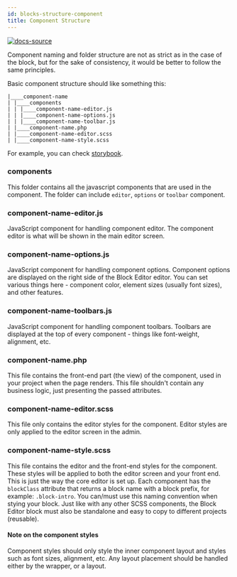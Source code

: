 ```yaml
---
id: blocks-structure-component
title: Component Structure
---
```


[![docs-source](https://img.shields.io/badge/source-eigthshift--frontend--libs-yellow?style=for-the-badge&logo=javascript&labelColor=2a2a2a)](https://github.com/infinum/eightshift-frontend-libs/blob/v2.0.0/blocks/init/src/blocks/components/button)

Component naming and folder structure are not as strict as in the case of the block, but for the sake of consistency, it would be better to follow the same principles.

Basic component structure should like something this:

```shell
|____component-name
| |____components
| | |____component-name-editor.js
| | |____component-name-options.js
| | |____component-name-toolbar.js
| |____component-name.php
| |____component-name-editor.scss
| |____component-name-style.scss
```

For example, you can check [storybook](/storybook).

### components
This folder contains all the javascript components that are used in the component. The folder can include `editor`, `options` or `toolbar` component.

### component-name-editor.js
JavaScript component for handling component editor. The component editor is what will be shown in the main editor screen.

### component-name-options.js
JavaScript component for handling component options. Component options are displayed on the right side of the Block Editor editor. You can set various things here - component color, element sizes (usually font sizes), and other features.

### component-name-toolbars.js
JavaScript component for handling component toolbars. Toolbars are displayed at the top of every component - things like font-weight, alignment, etc.

### component-name.php
This file contains the front-end part (the view) of the component, used in your project when the page renders. This file shouldn't contain any business logic, just presenting the passed attributes.

### component-name-editor.scss
This file only contains the editor styles for the component. Editor styles are only applied to the editor screen in the admin.

### component-name-style.scss
This file contains the editor and the front-end styles for the component. These styles will be applied to both the editor screen and your front end. This is just the way the core editor is set up. Each component has the `blockClass` attribute that returns a block name with a block prefix, for example: `.block-intro`. You can/must use this naming convention when stying your block. Just like with any other SCSS components, the Block Editor block must also be standalone and easy to copy to different projects (reusable).

#### Note on the component styles

Component styles should only style the inner component layout and styles such as font sizes, alignment, etc. Any layout placement should be handled either by the wrapper, or a layout.

<div class="legacy-badge legacy-badge--v4"></div>
